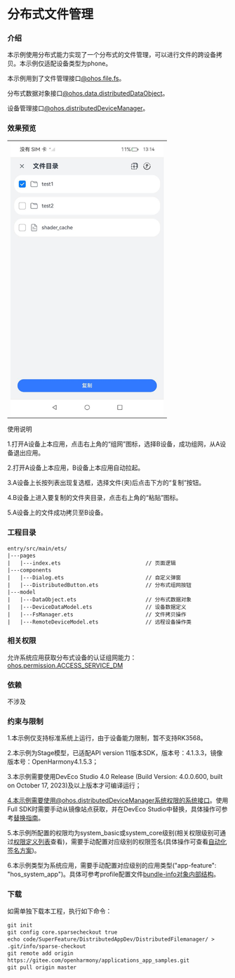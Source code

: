 # 分布式文件管理

### 介绍

本示例使用分布式能力实现了一个分布式的文件管理，可以进行文件的跨设备拷贝。本示例仅适配设备类型为phone。

本示例用到了文件管理接口[@ohos.file.fs](https://gitee.com/openharmony/docs/blob/master/zh-cn/application-dev/reference/apis-core-file-kit/js-apis-file-fs.md)。

分布式数据对象接口[@ohos.data.distributedDataObject](https://gitee.com/openharmony/docs/blob/master/zh-cn/application-dev/reference/apis-arkdata/js-apis-data-distributedobject.md)。

设备管理接口[@ohos.distributedDeviceManager](https://gitee.com/openharmony/docs/blob/master/zh-cn/application-dev/reference/apis-distributedservice-kit/js-apis-distributedDeviceManager.md)。

### 效果预览
|                                                    |
|----------------------------------------------------|
| <img src="./screenshots/select.jpeg" width="350"/> |

使用说明

1.打开A设备上本应用，点击右上角的“组网”图标，选择B设备，成功组网，从A设备退出应用。

2.打开A设备上本应用，B设备上本应用自动拉起。

3.A设备上长按列表出现复选框，选择文件(夹)后点击下方的“复制”按钮。

4.B设备上进入要复制的文件夹目录，点击右上角的“粘贴”图标。

5.A设备上的文件成功拷贝至B设备。

### 工程目录
```
entry/src/main/ets/
|---pages
|   |---index.ets                           // 页面逻辑
|---components
|   |---Dialog.ets                          // 自定义弹窗
|   |---DistributedButton.ets               // 分布式组网按钮
|---model                                    
|   |---DataObject.ets                      // 分布式数据对象
|   |---DeviceDataModel.ets                 // 设备数据定义
|   |---FsManager.ets                       // 文件拷贝操作 
|   |---RemoteDeviceModel.ets               // 远程设备操作类                                         
```


### 相关权限

允许系统应用获取分布式设备的认证组网能力：[ohos.permission.ACCESS_SERVICE_DM](https://gitee.com/openharmony/docs/blob/master/zh-cn/application-dev/security/AccessToken/permissions-for-system-apps.md#ohospermissionaccess_service_dm)

### 依赖

不涉及

### 约束与限制

1.本示例仅支持标准系统上运行，由于设备能力限制，暂不支持RK3568。

2.本示例为Stage模型，已适配API version 11版本SDK，版本号：4.1.3.3，镜像版本号：OpenHarmony4.1.5.3；

3.本示例需要使用DevEco Studio 4.0 Release (Build Version: 4.0.0.600, built on October 17, 2023)及以上版本才可编译运行；

4.本示例需要使用@ohos.distributedDeviceManager系统权限的系统接口。使用Full SDK时需要手动从镜像站点获取，并在DevEco Studio中替换，具体操作可参考[替换指南](https://gitee.com/openharmony/docs/blob/master/zh-cn/application-dev/faqs/full-sdk-switch-guide.md)。

5.本示例所配置的权限均为system_basic或system_core级别(相关权限级别可通过[权限定义列表](https://gitee.com/openharmony/docs/blob/master/zh-cn/application-dev/security/AccessToken/permissions-for-system-apps.md)查看)，需要手动配置对应级别的权限签名(具体操作可查看[自动化签名方案](https://gitee.com/openharmony/docs/blob/master/zh-cn/application-dev/security/hapsigntool-overview.md))。

6.本示例类型为系统应用，需要手动配置对应级别的应用类型("app-feature": "hos_system_app")。具体可参考profile配置文件[bundle-info对象内部结构](https://gitee.com/openharmony/docs/blob/eb73c9e9dcdd421131f33bb8ed6ddc030881d06f/zh-cn/application-dev/security/app-provision-structure.md#bundle-info对象内部结构)。


### 下载

如需单独下载本工程，执行如下命令：
```
git init
git config core.sparsecheckout true
echo code/SuperFeature/DistributedAppDev/DistributedFilemanager/ > .git/info/sparse-checkout
git remote add origin https://gitee.com/openharmony/applications_app_samples.git
git pull origin master
```